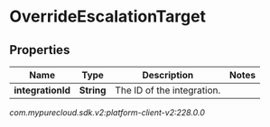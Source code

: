 # OverrideEscalationTarget


## Properties

| Name | Type | Description | Notes |
| ------------ | ------------- | ------------- | ------------- |
| **integrationId** | **String** | The ID of the integration. |  |




_com.mypurecloud.sdk.v2:platform-client-v2:228.0.0_
